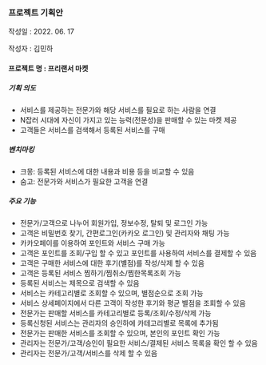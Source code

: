 ### 프로젝트 기획안

작성일 : 2022. 06. 17

작성자 : 김민하

#### 프로젝트 명 : 프리랜서 마켓

##### 기획 의도
* 서비스를 제공하는 전문가와 해당 서비스를 필요로 하는 사람을 연결
* N잡러 시대에 자신이 가지고 있는 능력(전문성)을 판매할 수 있는 마켓 제공
* 고객들은 서비스를 검색해서 등록된 서비스를 구매

##### 벤치마킹
* 크몽: 등록된 서비스에 대한 내용과 비용 등을 비교할 수 있음
* 숨고: 전문가와 서비스가 필요한 고객을 연결

##### 주요 기능
* 전문가/고객으로 나누어 회원가입, 정보수정, 탈퇴 및 로그인 가능
* 고객은 비밀번호 찾기, 간편로그인(카카오 로그인) 및 관리자와 채팅 가능
* 카카오페이를 이용하여 포인트와 서비스 구매 가능
* 고객은 포인트를 조회/구입 할 수 있고 포인트를 사용하여 서비스를 결제할 수 있음
* 고객은 구매한 서비스에 대한 후기(별점)를 작성/삭제 할 수 있음
* 고객은 등록된 서비스 찜하기/찜취소/찜한목록조회 가능
* 등록된 서비스는 제목으로 검색할 수 있음
* 서비스는 카테고리별로 조회할 수 있으며, 별점순으로 조회 가능
* 서비스 상세페이지에서 다른 고객이 작성한 후기와 평균 별점을 조회할 수 있음
* 전문가는 판매할 서비스를 카테고리별로 등록/조회/수정/삭제 가능
* 등록신청된 서비스는 관리자의 승인하에 카테고리별로 목록에 추가됨
* 전문가는 판매한 서비스를 조회할 수 있으며, 본인의 포인트 확인 가능
* 관리자는 전문가/고객/승인이 필요한 서비스/결제된 서비스 목록을 확인 할 수 있음
* 관리자는 전문가/고객/서비스를 삭제 할 수 있음